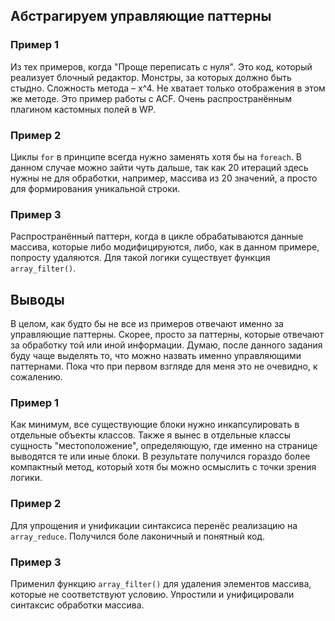 ## Абстрагируем управляющие паттерны

### Пример 1
Из тех примеров, когда "Проще переписать с нуля". Это код, который реализует блочный редактор. Монстры, за которых должно быть 
стыдно. Сложность метода – x^4. Не хватает только отображения в этом же методе. Это пример работы с ACF. Очень распространённым 
плагином кастомных полей в WP. 

### Пример 2
Циклы `for` в принципе всегда нужно заменять хотя бы на `foreach`. В данном случае можно зайти чуть дальше, так как 20 итераций
здесь нужны не для обработки, например, массива из 20 значений, а просто для формирования уникальной строки.

### Пример 3
Распространённый паттерн, когда в цикле обрабатываются данные массива, которые либо модифицируются, либо, как в данном примере,
попросту удаляются. Для такой логики существует функция `array_filter()`. 

## Выводы
В целом, как будто бы не все из примеров отвечают именно за управляющие паттерны. Скорее, просто за паттерны, которые отвечают
за обработку той или иной информации. Думаю, после данного задания буду чаще выделять то, что можно назвать именно управляющими
паттернами. Пока что при первом взгляде для меня это не очевидно, к сожалению.

### Пример 1
Как минимум, все существующие блоки нужно инкапсулировать в отдельные объекты классов. Также я вынес в отдельные классы
сущность "местоположение", определяющую, где именно на странице выводятся те или иные блоки. В результате получился гораздо 
более компактный метод, который хотя бы можно осмыслить с точки зрения логики.

### Пример 2
Для упрощения и унификации синтаксиса перенёс реализацию на `array_reduce`. Получился боле лаконичный и понятный код.

### Пример 3
Применил функцию `array_filter()` для удаления элементов массива, которые не соответствуют условию. Упростили и унифицировали
синтаксис обработки массива.
